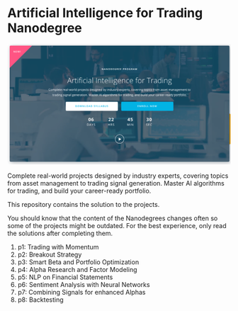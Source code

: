 # Artificial Intelligence for Trading Nanodegree

![img](main.png)

Complete real-world projects designed by industry experts, covering topics from asset management to trading signal generation. Master AI algorithms for trading, and build your career-ready portfolio.

This repository contains the solution to the projects.

You should know that the content of the Nanodegrees changes often so some of the projects might be outdated. For the best experience, only read the solutions after completing them.

1. p1: Trading with Momentum
2. p2: Breakout Strategy 
3. p3: Smart Beta and Portfolio Optimization
4. p4: Alpha Research and Factor Modeling
5. p5: NLP on Financial Statements
6. p6: Sentiment Analysis with Neural Networks
7. p7: Combining Signals for enhanced Alphas
8. p8: Backtesting

